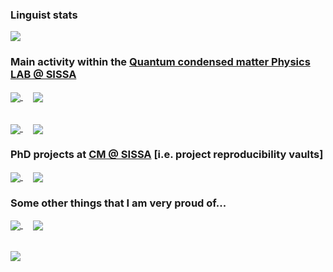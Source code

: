 ### Linguist stats

<a>
  <img align="center" src="https://bellomia-readme-stats.vercel.app/api/top-langs/?username=beddalumia&langs_count=10&layout=compact&exclude_repo=readme-stats,PythTB,LearningWolfram_Adalta,ghost-lanc-ed,ghost_dmft_ed&hide=tex,javascript,css,html&theme=graywhite&hide_title=true"
</a>
  
### Main activity within the [Quantum condensed matter Physics LAB @ SISSA](https://github.com/QcmPlab)

<a href="https://github.com/beddalumia/QcmP-LAB">
  <img align="center" src="https://bellomia-readme-stats.vercel.app/api/pin/?username=beddalumia&repo=QcmP-LAB" />
</a> &nbsp &nbsp
<a href="https://github.com/QcmPlab/CDMFT-LANC-ED">
  <img align="center" src="https://bellomia-readme-stats.vercel.app/api/pin/?username=qcmplab&repo=CDMFT-LANC-ED" />
</a> 

######

<a href="https://github.com/QcmPlab/HoneyTools">
  <img align="center" src="https://bellomia-readme-stats.vercel.app/api/pin/?username=QcmPlab&repo=HoneyTools" />
</a> &nbsp &nbsp
<a href="https://github.com/QcmPlab/SciFortran">
  <img align="center" src="https://bellomia-readme-stats.vercel.app/api/pin/?username=qcmplab&repo=SciFortran" />
</a>

### PhD projects at [CM @ SISSA](https://cm.sissa.it/people/gabriele-bellomia) [i.e. project reproducibility vaults]

<a href="https://github.com/beddalumia/KMHproject">
  <img align="center" src="https://bellomia-readme-stats.vercel.app/api/pin/?username=beddalumia&repo=KMHproject" />
</a> &nbsp &nbsp
<a href="https://github.com/beddalumia/MIproject">
  <img align="center" src="https://bellomia-readme-stats.vercel.app/api/pin/?username=beddalumia&repo=MIproject" />
</a>

### Some other things that I am very proud of...

<a href="https://github.com/beddalumia/colorlab">
  <img align="center" src="https://bellomia-readme-stats.vercel.app/api/pin/?username=beddalumia&repo=colorlab" />
</a> &nbsp &nbsp
<a href="https://github.com/beddalumia/matlab-multiple-dispatch">
  <img align="center" src="https://bellomia-readme-stats.vercel.app/api/pin/?username=beddalumia&repo=matlab-multiple-dispatch" />
</a> 

######

<a href="https://github.com/beddalumia/TriesteNext2023">
  <img align="center" src="https://bellomia-readme-stats.vercel.app/api/pin/?username=beddalumia&repo=TriesteNext2023" />
</a>


























































<!--
### Hi there 👋
**beddalumia/bellomia** is a ✨ _special_ ✨ repository because its `README.md` (this file) appears on your GitHub profile.

Here are some ideas to get you started:

- 🔭 I’m currently working on ...
- 🌱 I’m currently learning ...
- 👯 I’m looking to collaborate on ...
- 🤔 I’m looking for help with ...
- 💬 Ask me about ...
- 📫 How to reach me: ...
- 😄 Pronouns: ...
- ⚡ Fun fact: ...
-->
